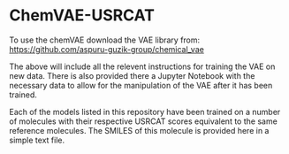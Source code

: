# ChemVAE-USRCAT

To use the chemVAE download the VAE library from:
https://github.com/aspuru-guzik-group/chemical_vae

The above will include all the relevent instructions for training the VAE on new data. There is also provided there a Jupyter Notebook with the necessary data to allow
for the manipulation of the VAE after it has been trained.

Each of the models listed in this repository have been trained on a number of molecules with their respective USRCAT scores equivalent to the same reference molecules.
The SMILES of this molecule is provided here in a simple text file.
